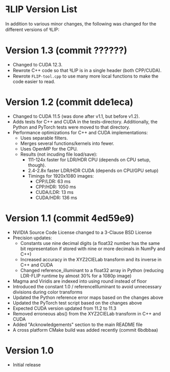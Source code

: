 # ꟻLIP Version List

In addition to various minor changes, the following was
changed for the different versions of ꟻLIP:

# Version 1.3 (commit ??????)
- Changed to CUDA 12.3.
- Rewrote C++ code so that ꟻLIP is in a single header (both CPP/CUDA).
- Rewrote `FLIP-tool.cpp` to use many more local functions to make the code easier to read.

# Version 1.2 (commit dde1eca)
- Changed to CUDA 11.5 (was done after v1.1, but before v1.2).
- Adds tests for C++ and CUDA in the tests-directory.
  Additionally, the Python and PyTorch tests were moved to that directory.
- Performance optimizations for C++ and CUDA implementations:
    - Uses separable filters.
    - Merges several functions/kernels into fewer.
    - Uses OpenMP for the CPU.
    - Results (not incuding file load/save):
        - 111-124x faster for LDR/HDR CPU (depends on CPU setup, though).
        - 2.4-2.8x faster LDR/HDR CUDA (depends on CPU/GPU setup)
		- Timings for 1920x1080 images:
			- CPP/LDR: 63 ms
			- CPP/HDR: 1050 ms
			- CUDA/LDR: 13 ms
			- CUDA/HDR: 136 ms

# Version 1.1 (commit 4ed59e9)
- NVIDIA Source Code License changed to a 3-Clause BSD License
- Precision updates:
    - Constants use nine decimal digits (a float32 number has the same
      bit representation if stored with nine or more decimals in NumPy
      and C++)
    - Increased accuracy in the XYZ2CIELab transform and its inverse in
      C++ and CUDA
    - Changed reference_illuminant to a float32 array in Python
      (reducing LDR-FLIP runtime by almost 30% for a 1080p image)
- Magma and Viridis are indexed into using round instead of floor
- Introduced the constant 1.0 / referenceIlluminant to avoid unnecessary
  divisions during color transforms
- Updated the Python reference error maps based on the changes above
- Updated the PyTorch test script based on the changes above
- Expected CUDA version updated from 11.2 to 11.3
- Removed erroneous abs() from the XYZ2CIELab transform in C++ and CUDA
- Added "Acknowledgements" section to the main README file
- A cross platform CMake build was added recently (commit 6bdbbaa)

# Version 1.0
- Initial release
